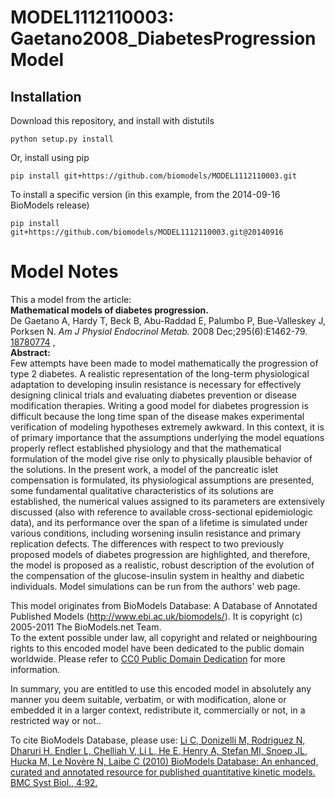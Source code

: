 # MODEL1112110003: Gaetano2008_DiabetesProgressionModel

## Installation

Download this repository, and install with distutils

`python setup.py install`

Or, install using pip

`pip install git+https://github.com/biomodels/MODEL1112110003.git`

To install a specific version (in this example, from the 2014-09-16 BioModels release)

`pip install git+https://github.com/biomodels/MODEL1112110003.git@20140916`


# Model Notes


This a model from the article:  
**Mathematical models of diabetes progression.**   
De Gaetano A, Hardy T, Beck B, Abu-Raddad E, Palumbo P, Bue-Valleskey J,
Porksen N. _Am J Physiol Endocrinol Metab._ 2008 Dec;295(6):E1462-79.
[18780774](http://www.ncbi.nlm.nih.gov/pubmed/18780774) ,  
**Abstract:**   
Few attempts have been made to model mathematically the progression of type 2
diabetes. A realistic representation of the long-term physiological adaptation
to developing insulin resistance is necessary for effectively designing
clinical trials and evaluating diabetes prevention or disease modification
therapies. Writing a good model for diabetes progression is difficult because
the long time span of the disease makes experimental verification of modeling
hypotheses extremely awkward. In this context, it is of primary importance
that the assumptions underlying the model equations properly reflect
established physiology and that the mathematical formulation of the model give
rise only to physically plausible behavior of the solutions. In the present
work, a model of the pancreatic islet compensation is formulated, its
physiological assumptions are presented, some fundamental qualitative
characteristics of its solutions are established, the numerical values
assigned to its parameters are extensively discussed (also with reference to
available cross-sectional epidemiologic data), and its performance over the
span of a lifetime is simulated under various conditions, including worsening
insulin resistance and primary replication defects. The differences with
respect to two previously proposed models of diabetes progression are
highlighted, and therefore, the model is proposed as a realistic, robust
description of the evolution of the compensation of the glucose-insulin system
in healthy and diabetic individuals. Model simulations can be run from the
authors' web page.

This model originates from BioModels Database: A Database of Annotated
Published Models (http://www.ebi.ac.uk/biomodels/). It is copyright (c)
2005-2011 The BioModels.net Team.  
To the extent possible under law, all copyright and related or neighbouring
rights to this encoded model have been dedicated to the public domain
worldwide. Please refer to [CC0 Public Domain
Dedication](http://creativecommons.org/publicdomain/zero/1.0/) for more
information.

In summary, you are entitled to use this encoded model in absolutely any
manner you deem suitable, verbatim, or with modification, alone or embedded it
in a larger context, redistribute it, commercially or not, in a restricted way
or not..  
  
To cite BioModels Database, please use: [Li C, Donizelli M, Rodriguez N,
Dharuri H, Endler L, Chelliah V, Li L, He E, Henry A, Stefan MI, Snoep JL,
Hucka M, Le Novère N, Laibe C (2010) BioModels Database: An enhanced, curated
and annotated resource for published quantitative kinetic models. BMC Syst
Biol., 4:92.](http://www.ncbi.nlm.nih.gov/pubmed/20587024)


